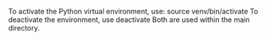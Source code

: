 To activate the Python virtual environment, use:
source venv/bin/activate
To deactivate the environment, use
deactivate
Both are used within the main directory. 
